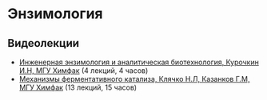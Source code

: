 # Энзимология

## Видеолекции

* [Инженерная энзимология и аналитическая биотехнология, Курочкин И.Н, МГУ Химфак](https://teach-in.ru/course/ensimanalbio) (4 лекций, 4 часов)
* [Механизмы ферментативного катализа, Клячко Н.Л, Казанков Г.М, МГУ Химфак](https://teach-in.ru/course/mechanisms-of-enzymatic-catalysis) (13 лекций, 15 часов)

